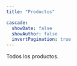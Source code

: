 ```yaml
---
title: "Productos"

cascade:
  showDate: false
  showAuthor: false
  invertPagination: true
---
```


Todos los productos.
